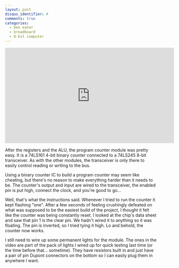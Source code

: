 ```yaml
---
layout: post
disqus_identifier: #
comments: true
categories: 
  - ben eater
  - breadboard
  - 8-bit computer
---
```


<iframe width="560" height="315" src="https://www.youtube.com/embed/ocdJQwo5EgQ" frameborder="0" allow="accelerometer; autoplay; clipboard-write; encrypted-media; gyroscope; picture-in-picture" allowfullscreen></iframe>

After the registers and the ALU, the program counter module was pretty easy. It is a 74LS161 4-bit binary counter connected to a 74LS245 8-bit transceiver. As with the other modules, the transceiver is only there to easily control reading or writing to the bus. 

Using a binary counter IC to build a program counter may seem like cheating, but there's no reason to make everything harder than it needs to be. The counter's output and input are wired to the transceiver, the enabled pin is put high, connect the clock, and you're good to go... 

Well, that's what the instructions said. Whenever I tried to run the counter it kept flashing "one". After a few seconds of feeling crushingly defeated on what was supposed to be the easiest build of the project, I thought it felt like the counter was being constantly reset. I looked at the chip's data sheet and saw that pin 1 is the clear pin. We hadn't wired it to anything so it was floating. The pin is inverted, so I tried tying it high. Lo and behold, the counter now works.

I still need to wire up some permanent lights for the module. The ones in the video are part of the pack of lights I wired up for quick testing last time (or the time before that... sometime). They have resistors built in and just have a pair of pin Dupont connectors on the bottom so I can easily plug them in anywhere I want. 
